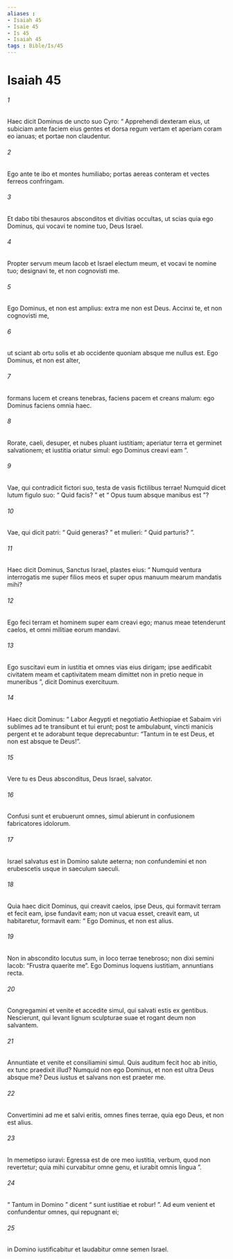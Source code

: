 ```yaml
---
aliases : 
- Isaiah 45
- Isaïe 45
- Is 45
- Isaiah 45
tags : Bible/Is/45
---
```


# Isaiah 45

###### 1
Haec dicit Dominus de uncto suo Cyro: “ Apprehendi dexteram eius, ut subiciam ante faciem eius gentes et dorsa regum vertam et aperiam coram eo ianuas; et portae non claudentur.
###### 2
Ego ante te ibo et montes humiliabo; portas aereas conteram et vectes ferreos confringam.
###### 3
Et dabo tibi thesauros absconditos et divitias occultas, ut scias quia ego Dominus, qui vocavi te nomine tuo, Deus Israel.
###### 4
Propter servum meum Iacob et Israel electum meum, et vocavi te nomine tuo; designavi te, et non cognovisti me.
###### 5
Ego Dominus, et non est amplius: extra me non est Deus. Accinxi te, et non cognovisti me,
###### 6
ut sciant ab ortu solis et ab occidente quoniam absque me nullus est. Ego Dominus, et non est alter,
###### 7
formans lucem et creans tenebras, faciens pacem et creans malum: ego Dominus faciens omnia haec.
###### 8
Rorate, caeli, desuper, et nubes pluant iustitiam; aperiatur terra et germinet salvationem; et iustitia oriatur simul: ego Dominus creavi eam ”.
###### 9
Vae, qui contradicit fictori suo, testa de vasis fictilibus terrae! Numquid dicet lutum figulo suo: “ Quid facis? ” et “ Opus tuum absque manibus est ”?
###### 10
Vae, qui dicit patri: “ Quid generas? ” et mulieri: “ Quid parturis? ”.
###### 11
Haec dicit Dominus, Sanctus Israel, plastes eius: “ Numquid ventura interrogatis me super filios meos et super opus manuum mearum mandatis mihi?
###### 12
Ego feci terram et hominem super eam creavi ego; manus meae tetenderunt caelos, et omni militiae eorum mandavi.
###### 13
Ego suscitavi eum in iustitia et omnes vias eius dirigam; ipse aedificabit civitatem meam et captivitatem meam dimittet non in pretio neque in muneribus ”, dicit Dominus exercituum.
###### 14
Haec dicit Dominus: “ Labor Aegypti et negotiatio Aethiopiae et Sabaim viri sublimes ad te transibunt et tui erunt; post te ambulabunt, vincti manicis pergent et te adorabunt teque deprecabuntur: “Tantum in te est Deus, et non est absque te Deus!”.
###### 15
Vere tu es Deus absconditus, Deus Israel, salvator.
###### 16
Confusi sunt et erubuerunt omnes, simul abierunt in confusionem fabricatores idolorum.
###### 17
Israel salvatus est in Domino salute aeterna; non confundemini et non erubescetis usque in saeculum saeculi.
###### 18
Quia haec dicit Dominus, qui creavit caelos, ipse Deus, qui formavit terram et fecit eam, ipse fundavit eam; non ut vacua esset, creavit eam, ut habitaretur, formavit eam: “ Ego Dominus, et non est alius.
###### 19
Non in abscondito locutus sum, in loco terrae tenebroso; non dixi semini Iacob: “Frustra quaerite me”. Ego Dominus loquens iustitiam, annuntians recta.
###### 20
Congregamini et venite et accedite simul, qui salvati estis ex gentibus. Nescierunt, qui levant lignum sculpturae suae et rogant deum non salvantem.
###### 21
Annuntiate et venite et consiliamini simul. Quis auditum fecit hoc ab initio, ex tunc praedixit illud? Numquid non ego Dominus, et non est ultra Deus absque me? Deus iustus et salvans non est praeter me.
###### 22
Convertimini ad me et salvi eritis, omnes fines terrae, quia ego Deus, et non est alius.
###### 23
In memetipso iuravi: Egressa est de ore meo iustitia, verbum, quod non revertetur; quia mihi curvabitur omne genu, et iurabit omnis lingua ”.
###### 24
“ Tantum in Domino ” dicent “ sunt iustitiae et robur! ”. Ad eum venient et confundentur omnes, qui repugnant ei;
###### 25
in Domino iustificabitur et laudabitur omne semen Israel.
